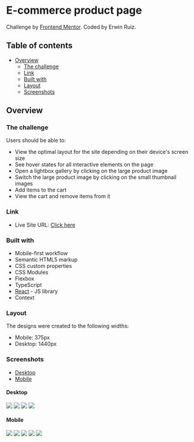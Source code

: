 # E-commerce product page

Challenge by [Frontend Mentor](https://www.frontendmentor.io?ref=challenge). Coded by Erwin Ruiz.

## Table of contents

- [Overview](#overview)
  - [The challenge](#the-challenge)
  - [Link](#link)
  - [Built with](#built-with)
  - [Layout](#layout)
  - [Screenshots](#screenshots)

## Overview

### The challenge

Users should be able to:

- View the optimal layout for the site depending on their device's screen size
- See hover states for all interactive elements on the page
- Open a lightbox gallery by clicking on the large product image
- Switch the large product image by clicking on the small thumbnail images
- Add items to the cart
- View the cart and remove items from it

### Link

- Live Site URL: [Click here](https://erwinruiz.github.io/e-commerce-product-page/)

### Built with

- Mobile-first workflow
- Semantic HTML5 markup
- CSS custom properties
- CSS Modules
- Flexbox
- TypeScript
- [React](https://reactjs.org/) - JS library
- Context

### Layout

The designs were created to the following widths:

- Mobile: 375px
- Desktop: 1440px

### Screenshots

- [Desktop](#desktop)
- [Mobile](#mobile)

#### Desktop

![](./screenshots/desktop-design.png)
![](./screenshots/desktop-design-open-gallery.png)
![](./screenshots/desktop-design-empty-cart.png)
![](./screenshots/desktop-design-cart.png)

#### Mobile

![](./screenshots/mobile-design.png)
![](./screenshots/mobile-design-open-gallery.png)
![](./screenshots/mobile-design-menu.png)
![](./screenshots/mobile-design-empty-cart.png)
![](./screenshots/mobile-design-cart.png)
